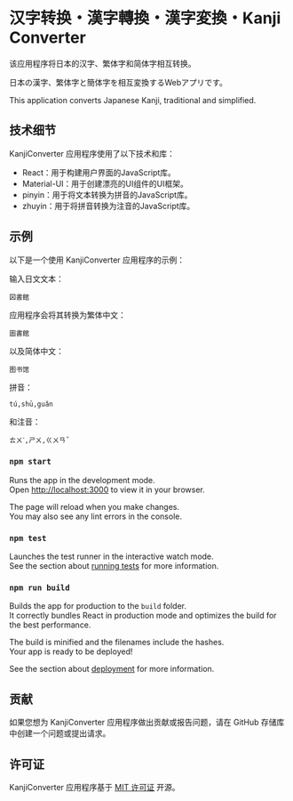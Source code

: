 # 汉字转换・漢字轉換・漢字変換・Kanji Converter

该应用程序将日本的汉字、繁体字和简体字相互转换。

日本の漢字、繁体字と簡体字を相互変換するWebアプリです。

This application converts Japanese Kanji, traditional and simplified.


## 技术细节

KanjiConverter 应用程序使用了以下技术和库：

- React：用于构建用户界面的JavaScript库。
- Material-UI：用于创建漂亮的UI组件的UI框架。
- pinyin：用于将文本转换为拼音的JavaScript库。
- zhuyin：用于将拼音转换为注音的JavaScript库。

## 示例

以下是一个使用 KanjiConverter 应用程序的示例：

输入日文文本：

```
図書館
```

应用程序会将其转换为繁体中文：

```
圖書館
```

以及简体中文：

```
图书馆
```

拼音：

```
tú,shū,guǎn
```

和注音：

```
ㄊㄨˊ,ㄕㄨ,ㄍㄨㄢˇ
```

### `npm start`

Runs the app in the development mode.\
Open [http://localhost:3000](http://localhost:3000) to view it in your browser.

The page will reload when you make changes.\
You may also see any lint errors in the console.

### `npm test`

Launches the test runner in the interactive watch mode.\
See the section about [running tests](https://facebook.github.io/create-react-app/docs/running-tests) for more information.

### `npm run build`

Builds the app for production to the `build` folder.\
It correctly bundles React in production mode and optimizes the build for the best performance.

The build is minified and the filenames include the hashes.\
Your app is ready to be deployed!

See the section about [deployment](https://facebook.github.io/create-react-app/docs/deployment) for more information.

## 贡献

如果您想为 KanjiConverter 应用程序做出贡献或报告问题，请在 GitHub 存储库中创建一个问题或提出请求。

## 许可证

KanjiConverter 应用程序基于 [MIT 许可证](LICENSE.md) 开源。
